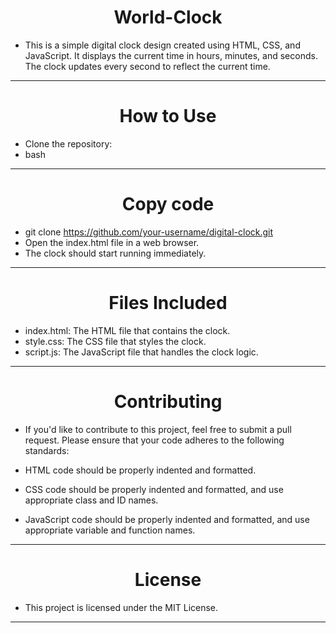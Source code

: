 <h1 align="center"> World-Clock</h1>

- This is a simple digital clock design created using HTML, CSS, and JavaScript. It displays the current time in hours, minutes, and seconds. The clock updates every second to reflect the current time.
<hr>
<h1 align="center"> How to Use</h1>

- Clone the repository:
- bash
<hr>
<h1 align="center"> Copy code</h1>

- git clone https://github.com/your-username/digital-clock.git<br>
- Open the index.html file in a web browser.<br>
- The clock should start running immediately.<br>
<hr>
<h1 align="center"> Files Included</h1>

- index.html: The HTML file that contains the clock.<br>
- style.css: The CSS file that styles the clock.<br>
- script.js: The JavaScript file that handles the clock logic.<br>
<hr>
<h1 align="center">Contributing</h1>

- If you'd like to contribute to this project, feel free to submit a pull request. Please ensure that your code adheres to the following standards:<br>

- HTML code should be properly indented and formatted.<br>
- CSS code should be properly indented and formatted, and use appropriate class and ID names.<br>
- JavaScript code should be properly indented and formatted, and use appropriate variable and function names.<br>
<hr>
<h1 align="center"> License</h1>

- This project is licensed under the MIT License.
<hr>
